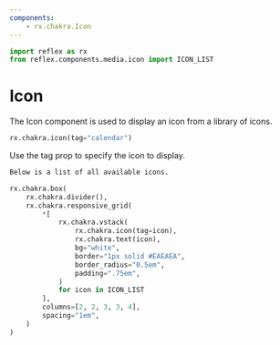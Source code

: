 ```yaml
---
components:
    - rx.chakra.Icon
---
```


```python exec
import reflex as rx
from reflex.components.media.icon import ICON_LIST
```

# Icon

The Icon component is used to display an icon from a library of icons.

```python demo
rx.chakra.icon(tag="calendar")
```

Use the tag prop to specify the icon to display.

```md alert success
Below is a list of all available icons.
```

```python eval
rx.chakra.box(
    rx.chakra.divider(),
    rx.chakra.responsive_grid(
        *[
            rx.chakra.vstack(
                rx.chakra.icon(tag=icon),
                rx.chakra.text(icon),
                bg="white",
                border="1px solid #EAEAEA",
                border_radius="0.5em",
                padding=".75em",
            )
            for icon in ICON_LIST
        ],
        columns=[2, 2, 3, 3, 4],
        spacing="1em",
    )
)
```